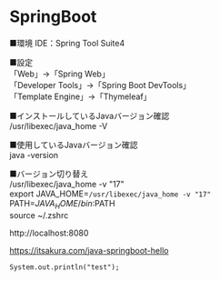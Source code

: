 # SpringBoot<br>
■環境
IDE：Spring Tool Suite4<br>

■設定<br>
「Web」→「Spring Web」<br>
「Developer Tools」→「Spring Boot DevTools」<br>
「Template Engine」→「Thymeleaf」<br>


■インストールしているJavaバージョン確認<br>
/usr/libexec/java_home -V<br>

■使用しているJavaバージョン確認<br>
java -version<br>

■バージョン切り替え<br>
/usr/libexec/java_home -v "17"<br>
export JAVA_HOME=`/usr/libexec/java_home -v "17"`<br>
PATH=$JAVA_HOME/bin:$PATH<br>
source ~/.zshrc<br>

http://localhost:8080<br>

https://itsakura.com/java-springboot-hello<br>

```
System.out.println("test");
```